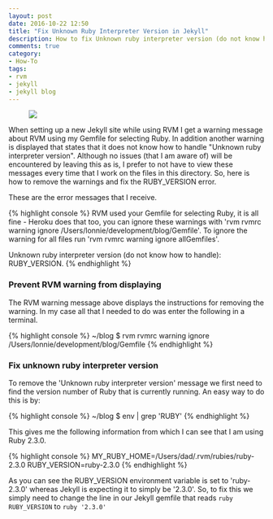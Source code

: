 ```yaml
---
layout: post
date: 2016-10-22 12:50
title: "Fix Unknown Ruby Interpreter Version in Jekyll"
description: How to fix Unknown ruby interpreter version (do not know how to handle) RUBY_VERSION and RVM warning.
comments: true
category:
- How-To
tags:
- rvm
- jekyll
- jekyll blog
---
```

<figure class="alignleft">
	<img src="{{ site.url }}/assets/terminal_warning.jpg" />
</figure>
When setting up a new Jekyll site while using RVM I get a warning message about
RVM using my Gemfile for selecting Ruby.  In addition another warning is displayed
that states that it does not know how to handle "Unknown ruby interpreter version".
Although no issues (that I am aware of) will be encountered by leaving this as is,
I prefer to not have to view these messages every time that I work on the files
in this directory. So, here is how to remove the warnings and fix the RUBY_VERSION
error.

These are the error messages that I receive.

{% highlight console %}
 RVM used your Gemfile for selecting Ruby, it is all fine - Heroku does that too,
 you can ignore these warnings with 'rvm rvmrc warning ignore /Users/lonnie/development/blog/Gemfile'.
 To ignore the warning for all files run 'rvm rvmrc warning ignore allGemfiles'.

 Unknown ruby interpreter version (do not know how to handle): RUBY_VERSION.
{% endhighlight %}

### Prevent RVM warning from displaying
The RVM warning message above displays the instructions for removing the warning.
In my case all that I needed to do was enter the following in a terminal.

{% highlight console %}
 ~/blog $ rvm rvmrc warning ignore /Users/lonnie/development/blog/Gemfile
{% endhighlight %}

### Fix unknown ruby interpreter version

To remove the 'Unknown ruby interpreter version' message we first need to find
the version number of Ruby that is currently running.  An easy way to do this
is by:

{% highlight console %}
 ~/blog $ env | grep 'RUBY'
{% endhighlight %}

This gives me the following information from which I can see that I am using Ruby
2.3.0.

{% highlight console %}
 MY_RUBY_HOME=/Users/dad/.rvm/rubies/ruby-2.3.0
 RUBY_VERSION=ruby-2.3.0
{% endhighlight %}

As you can see the RUBY_VERSION environment variable is set to 'ruby-2.3.0' whereas
Jekyll is expecting it to simply be '2.3.0'. So, to fix this we simply need to change
the line in our Jekyll gemfile that reads <code>ruby RUBY_VERSION</code> to
<code>ruby '2.3.0'</code>
